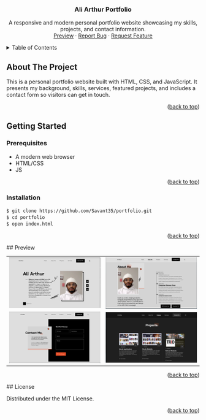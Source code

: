 <a name="readme-top"></a>
<!-- PROJECT LOGO -->
<br />
<div align="center">

  <h3 align="center">Ali Arthur Portfolio</h3>

  <p align="center">
    A responsive and modern personal portfolio website showcasing my skills, projects, and contact information.
    <br />
    <a href="#preview">Preview</a>
    ·
    <a href="https://github.com/Savant35/portfolio/issues">Report Bug</a>
    ·
    <a href="https://github.com/Savant35/portfolio/pulls">Request Feature</a>
  </p>
</div>

<!-- TABLE OF CONTENTS -->
<details>
  <summary>Table of Contents</summary>
  <ol>
    <li>
      <a href="#about-the-project">About The Project</a>
    </li>
    <li>
      <a href="#getting-started">Getting Started</a>
      <ul>
        <li><a href="#prerequisites">Prerequisites</a></li>
        <li><a href="#installation">Installation</a></li>
        <li><a href="#preview">Preview</a></li>
      </ul>
    </li>
    <li><a href="#preview">Demo</a></li>
    <li><a href="#license">License</a></li>
  </ol>
</details>

<!-- ABOUT THE PROJECT -->
## About The Project
This is a personal portfolio website built with HTML, CSS, and JavaScript. It presents my background, skills, services, featured projects, and includes a contact form so visitors can get in touch.

<p align="right">(<a href="#readme-top">back to top</a>)</p>

<!-- GETTING STARTED -->
## Getting Started

### Prerequisites
* A modern web browser
* HTML/CSS
* JS
<p align="right">(<a href="#readme-top">back to top</a>)</p>

### Installation
```sh
$ git clone https://github.com/Savant35/portfolio.git
$ cd portfolio
$ open index.html
```
<p align="right">(<a href="#readme-top">back to top</a>)</p>
## Preview
<div align="center">
  <table>
    <tr>
      <td><img src="portfolio-1.png" alt="Portfolio Screenshot 1" width="400"/></td>
      <td><img src="portfolio-2.png" alt="Portfolio Screenshot 2" width="400"/></td>
    </tr>
    <tr>
      <td><img src="portfolio-3.png" alt="Portfolio Screenshot 3" width="400"/></td>
      <td><img src="portfolio-5.png" alt="Portfolio Screenshot 5" width="400"/></td>
    </tr>
  </table>
</div>
<p align="right">(<a href="#readme-top">back to top</a>)</p>
<!-- LICENSE -->
## License

Distributed under the MIT License.

<p align="right">(<a href="#readme-top">back to top</a>)</p>
